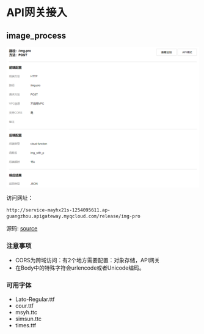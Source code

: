 # API网关接入

## image_process

![config3](./pic/api_cogfigv3.png)

访问网址：
```
http://service-mayhx21s-1254095611.ap-guangzhou.apigateway.myqcloud.com/release/img-pro
```

源码: [source](./v3)

### 注意事项
* CORS为跨域访问：有2个地方需要配置：对象存储，API网关
* 在Body中的特殊字符会urlencode或者Unicode编码。

### 可用字体
* Lato-Regular.ttf
* cour.ttf
* msyh.ttc
* simsun.ttc
* times.ttf
